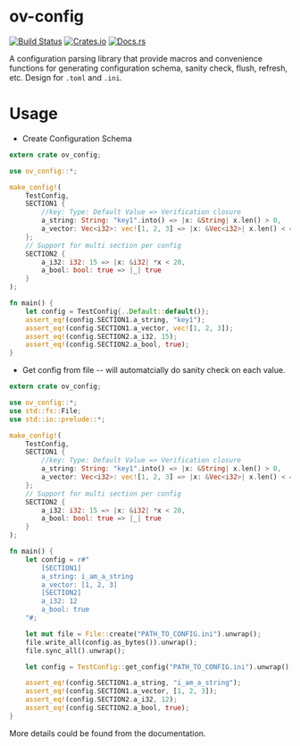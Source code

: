 # ov-config
[![Build Status](https://travis-ci.com/openvdi-stack/ov-config.svg?branch=master)](https://travis-ci.com/openvdi-stack/ov-config)
[![Crates.io](https://img.shields.io/crates/v/config_struct.svg)](https://crates.io/crates/ov-config)
[![Docs.rs](https://docs.rs/config_struct/badge.svg)](https://docs.rs/ov-config/0.1.1/ov_config/)

A configuration parsing library that provide macros and convenience functions for generating configuration schema, sanity check, flush, refresh, etc. Design for `.toml` and `.ini`.

# Usage
- Create Configuration Schema
```rust
extern crate ov_config;

use ov_config::*;

make_config!(
	TestConfig,
	SECTION1 {
		//key: Type: Default Value => Verification closure
	    a_string: String: "key1".into() => |x: &String| x.len() > 0,
	    a_vector: Vec<i32>: vec![1, 2, 3] => |x: &Vec<i32>| x.len() < 4
	};
	// Support for multi section per config
	SECTION2 {
	    a_i32: i32: 15 => |x: &i32| *x < 20,
	    a_bool: bool: true => |_| true
	}
);

fn main() {
	let config = TestConfig{..Default::default()};
	assert_eq!(config.SECTION1.a_string, "key1");
	assert_eq!(config.SECTION1.a_vector, vec![1, 2, 3]);
	assert_eq!(config.SECTION2.a_i32, 15);
	assert_eq!(config.SECTION2.a_bool, true);
}
```

- Get config from file -- will automatcially do sanity check on each value.
```rust
extern crate ov_config;

use ov_config::*;
use std::fs::File;
use std::io::prelude::*;

make_config!(
	TestConfig,
	SECTION1 {
		//key: Type: Default Value => Verification closure
	    a_string: String: "key1".into() => |x: &String| x.len() > 0,
	    a_vector: Vec<i32>: vec![1, 2, 3] => |x: &Vec<i32>| x.len() < 4
	};
	// Support for multi section per config
	SECTION2 {
	    a_i32: i32: 15 => |x: &i32| *x < 20,
	    a_bool: bool: true => |_| true
	}
);

fn main() {
	let config = r#"
        [SECTION1]
        a_string: i_am_a_string
        a_vector: [1, 2, 3]
        [SECTION2]
        a_i32: 12
        a_bool: true
    "#;

    let mut file = File::create("PATH_TO_CONFIG.ini").unwrap();
    file.write_all(config.as_bytes()).unwrap();
    file.sync_all().unwrap();

    let config = TestConfig::get_config("PATH_TO_CONFIG.ini").unwrap();

    assert_eq!(config.SECTION1.a_string, "i_am_a_string");
    assert_eq!(config.SECTION1.a_vector, [1, 2, 3]);
    assert_eq!(config.SECTION2.a_i32, 12);
    assert_eq!(config.SECTION2.a_bool, true);
}
```

More details could be found from the documentation.
